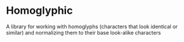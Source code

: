 # Homoglyphic
A library for working with homoglyphs (characters that look identical or similar) and normalizing them to their base look-alike characters